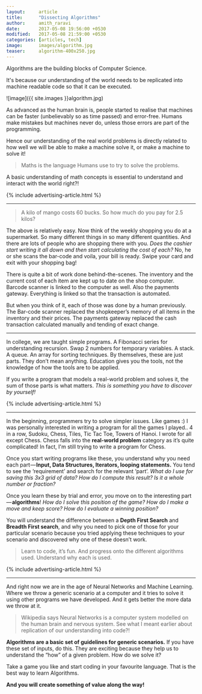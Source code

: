 ```yaml
---
layout:     article
title:      "Dissecting Algorithms"
author:     amith_raravi
date:       2017-05-08 19:56:00 +0530
modified:   2017-05-08 21:59:00 +0530
categories: [articles, tech]
image:      images/algorithm.jpg
teaser:     algorithm-400x250.jpg
---
```


Algorithms are the building blocks of Computer Science.

It's because our understanding of the world needs to be replicated into machine readable code so that it can be executed.

![image]({{ site.images }}algorithm.jpg)

As advanced as the human brain is, people started to realise that machines can be faster (unbelievably so as time passed) and error-free. Humans make mistakes but machines never do, unless those errors are part of the programming.

Hence our understanding of the real world problems is directly related to how well we will be able to make a machine solve it, or make a machine to solve it!

>Maths is the language Humans use to try to solve the problems.

A basic understanding of math concepts is essential to understand and interact with the world right?!

{% include advertising-article.html %}

---

>A kilo of mango costs 60 bucks. So how much do you pay for 2.5 kilos?

The above is relatively easy. Now think of the weekly shopping you do at a supermarket. So many different things in so many different quantities. And there are lots of people who are shopping there with you. *Does the cashier start writing it all down and then start calculating the cost of each?* No, he or she scans the bar-code and voila, your bill is ready. Swipe your card and exit with your shopping bag!

There is quite a bit of work done behind-the-scenes. The inventory and the current cost of each item are kept up to date on the shop computer. Barcode scanner is linked to the computer as well. Also the payments gateway. Everything is linked so that the transaction is automated.

But when you think of it, each of those was done by a human previously. The Bar-code scanner replaced the shopkeeper’s memory of all items in the inventory and their prices. The payments gateway replaced the cash transaction calculated manually and tending of exact change.

---

In college, we are taught simple programs. A Fibonacci series for understanding recursion. Swap 2 numbers for temporary variables. A stack. A queue. An array for sorting techniques. By themselves, these are just parts. They don’t mean anything. Education gives you the tools, not the knowledge of how the tools are to be applied.

If you write a program that models a real-world problem and solves it, the sum of those parts is what matters. *This is something you have to discover by yourself!*

{% include advertising-article.html %}

---

In the beginning, programmers try to solve simpler issues. Like games :) I was personally interested in writing a program for all the games I played.. 4 in a row, Sudoku, Chess, Tiles, Tic Tac Toe, Towers of Hanoi. I wrote for all except Chess. Chess falls into the **real-world problem** category as it’s quite complicated! In fact, I'm still trying to write a program for Chess.

Once you start writing programs like these, you understand why you need each part — **Input, Data Structures, Iterators, looping statements.** You tend to see the ‘requirement’ and search for the relevant ‘part’. *What do I use for saving this 3x3 grid of data? How do I compute this result? Is it a whole number or fraction?*

Once you learn these by trial and error, you move on to the interesting part — **algorithms**! *How do I solve this position of the game? How do I make a move and keep score? How do I evaluate a winning position?*

You will understand the difference between a **Depth First Search** and **Breadth First search**, and why you need to pick one of those for your particular scenario because you tried applying these techniques to your scenario and discovered why one of these doesn’t work.

>Learn to code, it’s fun. And progress onto the different algorithms used. Understand why each is used.

{% include advertising-article.html %}

---

And right now we are in the age of Neural Networks and Machine Learning. Where we throw a generic scenario at a computer and it tries to solve it using other programs we have developed. And it gets better the more data we throw at it.

>Wikipedia says Neural Networks is a computer system modelled on the human brain and nervous system. See what I meant earlier about replication of our understanding into code?!

**Algorithms are a basic set of guidelines for generic scenarios.** If you have these set of inputs, do this. They are exciting because they help us to understand the “how” of a given problem. How do we solve it?

Take a game you like and start coding in your favourite language. That is the best way to learn Algorithms.

**And you will create something of value along the way!**
